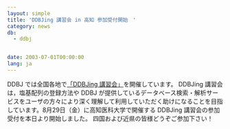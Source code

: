 ```yaml
---
layout: simple
title: 'DDBJing 講習会 in 高知 参加受付開始　'
category: news
db:
  - ddbj


date: 2003-07-01T00:00:00
lang: ja
---
```


DDBJ では全国各地で<a href="/activities/index.html">「DDBJing 講習会」</a>を開催しています。 DDBJing 講習会は，塩基配列の登録方法や DDBJ が提供しているデータベース検索・解析サービスをユーザの方々により深く理解して利用していただく助けになることを目指しています。8月29日（金）に高知医科大学で開催する DDBJing 講習会の参加受付を本日より開始しました。 四国および近県の皆様どうぞご参加下さい！

